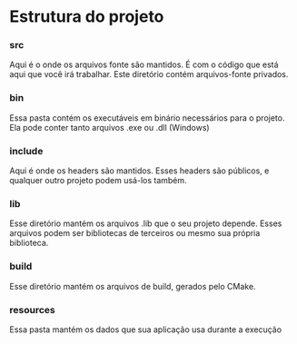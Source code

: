 # Estrutura do projeto

### src
Aqui é o onde os arquivos fonte são mantidos. 
É com o código que está aqui que você irá trabalhar. 
Este diretório contém arquivos-fonte privados.

### bin
Essa pasta contém os executáveis em binário necessários para o projeto.
Ela pode conter tanto arquivos .exe ou .dll (Windows)

### include
Aqui é onde os headers são mantidos.
Esses headers são públicos, e qualquer outro projeto podem usá-los também.

### lib
Esse diretório mantém os arquivos .lib que o seu projeto depende.
Esses arquivos podem ser bibliotecas de terceiros ou mesmo sua própria biblioteca.

### build
Esse diretório mantém os arquivos de build, gerados pelo CMake.

### resources
Essa pasta mantém os dados que sua aplicação usa durante a execução

